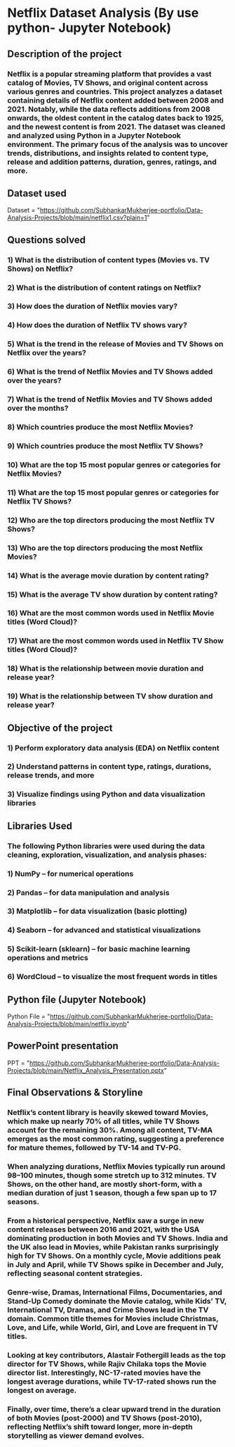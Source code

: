 # Netflix Dataset Analysis (By use python- Jupyter Notebook)

## Description of the project 
### Netflix is a popular streaming platform that provides a vast catalog of Movies, TV Shows, and original content across various genres and countries. This project analyzes a dataset containing details of Netflix content added between 2008 and 2021. Notably, while the data reflects additions from 2008 onwards, the oldest content in the catalog dates back to 1925, and the newest content is from 2021. The dataset was cleaned and analyzed using Python in a Jupyter Notebook environment. The primary focus of the analysis was to uncover trends, distributions, and insights related to content type, release and addition patterns, duration, genres, ratings, and more.

## Dataset used
Dataset = "https://github.com/SubhankarMukherjee-portfolio/Data-Analysis-Projects/blob/main/netflix1.csv?plain=1"


 ## Questions solved
### 1) What is the distribution of content types (Movies vs. TV Shows) on Netflix?
### 2) What is the distribution of content ratings on Netflix?
### 3) How does the duration of Netflix movies vary?
### 4) How does the duration of Netflix TV shows vary?
### 5) What is the trend in the release of Movies and TV Shows on Netflix over the years?
### 6) What is the trend of Netflix Movies and TV Shows added over the years?
### 7) What is the trend of Netflix Movies and TV Shows added over the months?
### 8) Which countries produce the most Netflix Movies?
### 9) Which countries produce the most Netflix TV Shows?
### 10) What are the top 15 most popular genres or categories for Netflix Movies?
### 11) What are the top 15 most popular genres or categories for Netflix TV Shows?
### 12) Who are the top directors producing the most Netflix TV Shows?
### 13) Who are the top directors producing the most Netflix Movies?
### 14) What is the average movie duration by content rating?
### 15) What is the average TV show duration by content rating?
### 16) What are the most common words used in Netflix Movie titles (Word Cloud)?
### 17) What are the most common words used in Netflix TV Show titles (Word Cloud)?
### 18) What is the relationship between movie duration and release year?
### 19) What is the relationship between TV show duration and release year?


## Objective of the project 
 ### 1) Perform exploratory data analysis (EDA) on Netflix content
 ### 2) Understand patterns in content type, ratings, durations, release trends, and more
 ### 3) Visualize findings using Python and data visualization libraries

## Libraries Used
### The following Python libraries were used during the data cleaning, exploration, visualization, and analysis phases:
### 1) NumPy – for numerical operations
### 2) Pandas – for data manipulation and analysis
### 3) Matplotlib – for data visualization (basic plotting)
### 4) Seaborn – for advanced and statistical visualizations
### 5) Scikit-learn (sklearn) – for basic machine learning operations and metrics
### 6) WordCloud – to visualize the most frequent words in titles



## Python file (Jupyter Notebook)
Python File  = "https://github.com/SubhankarMukherjee-portfolio/Data-Analysis-Projects/blob/main/netflix.ipynb"

## PowerPoint presentation

PPT = "https://github.com/SubhankarMukherjee-portfolio/Data-Analysis-Projects/blob/main/Netflix_Analysis_Presentation.pptx"


## Final Observations & Storyline
### Netflix’s content library is heavily skewed toward Movies, which make up nearly 70% of all titles, while TV Shows account for the remaining 30%. Among all content, TV-MA emerges as the most common rating, suggesting a preference for mature themes, followed by TV-14 and TV-PG.
### When analyzing durations, Netflix Movies typically run around 98–100 minutes, though some stretch up to 312 minutes. TV Shows, on the other hand, are mostly short-form, with a median duration of just 1 season, though a few span up to 17 seasons.
### From a historical perspective, Netflix saw a surge in new content releases between 2016 and 2021, with the USA dominating production in both Movies and TV Shows. India and the UK also lead in Movies, while Pakistan ranks surprisingly high for TV Shows. On a monthly cycle, Movie additions peak in July and April, while TV Shows spike in December and July, reflecting seasonal content strategies.
### Genre-wise, Dramas, International Films, Documentaries, and Stand-Up Comedy dominate the Movie catalog, while Kids' TV, International TV, Dramas, and Crime Shows lead in the TV domain. Common title themes for Movies include Christmas, Love, and Life, while World, Girl, and Love are frequent in TV titles.
### Looking at key contributors, Alastair Fothergill leads as the top director for TV Shows, while Rajiv Chilaka tops the Movie director list. Interestingly, NC-17-rated movies have the longest average durations, while TV-17-rated shows run the longest on average.
### Finally, over time, there’s a clear upward trend in the duration of both Movies (post-2000) and TV Shows (post-2010), reflecting Netflix’s shift toward longer, more in-depth storytelling as viewer demand evolves.




